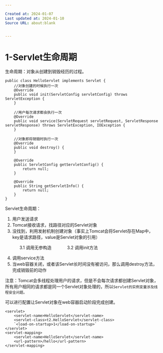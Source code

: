 ```yaml
---

Created at: 2024-01-07
Last updated at: 2024-01-10
Source URL: about:blank


---
```


# 1-Servlet生命周期


生命周期：对象从创建到销毁经历的过程。
```
public class HelloServlet implements Servlet {
    //对象创建的时候执行一次
    @Override
    public void init(ServletConfig servletConfig) throws ServletException {
    }

    //用户每次请求都会执行一次
    @Override
    public void service(ServletRequest servletRequest, ServletResponse servletResponse) throws ServletException, IOException {
    }

    //对象即将销毁时执行一次
    @Override
    public void destroy() {
    }

    @Override
    public ServletConfig getServletConfig() {
        return null;
    }

    @Override
    public String getServletInfo() {
        return null;
    }
}
```

Servlet生命周期：

1. 用户发送请求
2. Tomcat接收请求，找路径对应的Servlet对象
3. 没找到，利用发射机制创建对象（事实上Tomcat会将Servlet存在Map中，key是请求路径，value是Servlet对象的引用）

            3.1 调用无参构造
            3.2 调用init方法

4. 调用service方法
5. 当web容器关闭，或者该Servlet长时间没有被访问，那么调用destroy方法，完成销毁前的动作

注意：Tomcat会多线程处理用户的请求，但是不会每次请求都创建Servlet对象，所有用户相同的请求都是同一个Servlet对象处理的，所以`Servlet的实例变量涉及线程安全问题。`

可以进行配置让Servlet对象在web容器启动阶段完成创建。
```
<servlet>
    <servlet-name>HelloServlet</servlet-name>
    <servlet-class>t2.HelloServlet</servlet-class>
    `<load-on-startup>1</load-on-startup>`
</servlet>
<servlet-mapping>
    <servlet-name>HelloServlet</servlet-name>
    <url-pattern>/hello</url-pattern>
</servlet-mapping>
```

